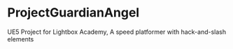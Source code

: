 # ProjectGuardianAngel
 UE5 Project for Lightbox Academy, A speed platformer with hack-and-slash elements

